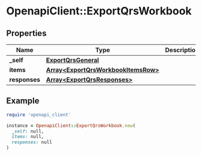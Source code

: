 # OpenapiClient::ExportQrsWorkbook

## Properties

| Name | Type | Description | Notes |
| ---- | ---- | ----------- | ----- |
| **_self** | [**ExportQrsGeneral**](ExportQrsGeneral.md) |  | [optional] |
| **items** | [**Array&lt;ExportQrsWorkbookItemsRow&gt;**](ExportQrsWorkbookItemsRow.md) |  | [optional] |
| **responses** | [**Array&lt;ExportQrsResponses&gt;**](ExportQrsResponses.md) |  | [optional] |

## Example

```ruby
require 'openapi_client'

instance = OpenapiClient::ExportQrsWorkbook.new(
  _self: null,
  items: null,
  responses: null
)
```

